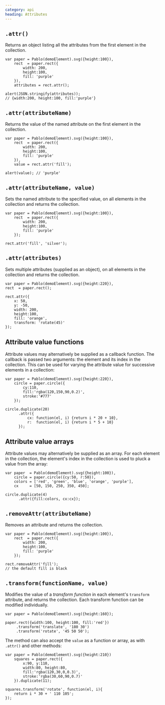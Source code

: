 ```yaml
--- 
category: api
heading: Attributes
---
```


`.attr()`
--------

Returns an object listing all the attributes from the first element in the collection.

    var paper = Pablo(demoElement).svg({height:100}),
        rect  = paper.rect({
            width: 200,
            height:100,
            fill: 'purple'
        }),
        attributes = rect.attr();

    alert(JSON.stringify(attributes));
    // {width:200, height:100, fill:'purple'}


`.attr(attributeName)`
---------------------

Returns the value of the named attribute on the first element in the collection.

    var paper = Pablo(demoElement).svg({height:100}),
        rect  = paper.rect({
            width: 200,
            height:100,
            fill: 'purple'
        }),
        value = rect.attr('fill');

    alert(value); // 'purple'


`.attr(attributeName, value)`
----------------------------

Sets the named attribute to the specified value, on all elements in the collection and returns the collection.

    var paper = Pablo(demoElement).svg({height:100}),
        rect  = paper.rect({
            width: 200,
            height:100,
            fill: 'purple'
        });

    rect.attr('fill', 'silver');


`.attr(attributes)`
------------------

Sets multiple attributes (supplied as an object), on all elements in the collection and returns the collection.

    var paper = Pablo(demoElement).svg({height:220}),
    rect  = paper.rect();

    rect.attr({
        x: 50,
        y: -50,
        width: 200,
        height:100,
        fill: 'orange',
        transform: 'rotate(45)'
    });


Attribute value functions
-------------------------

Attribute values may alternatively be supplied as a callback function. The callback is passed two arguments: the element and its index in the collection. This can be used for varying the attribute value for successive elements in a collection:

    var paper = Pablo(demoElement).svg({height:220}),
        circle = paper.circle({
            cy:110,
            fill:'rgba(120,150,90,0.2)',
            stroke:'#777'
        });

    circle.duplicate(20)
          .attr({
              cx: function(el, i) {return i * 20 + 10},
              r:  function(el, i) {return i * 5 + 10}
          });


Attribute value arrays
----------------------

Attribute values may alternatively be supplied as an array. For each element in the collection, the element's index in the collection is used to pluck a value from the array:

    var paper  = Pablo(demoElement).svg({height:100}),
        circle = paper.circle({cy:50, r:50}),
        colors = ['red', 'green', 'blue', 'orange', 'purple'],
        cx     = [50, 150, 250, 350, 450];

    circle.duplicate(4)
          .attr({fill:colors, cx:cx});


`.removeAttr(attributeName)`
---------------------------

Removes an attribute and returns the collection.

    var paper = Pablo(demoElement).svg({height:100}),
        rect  = paper.rect({
            width: 200,
            height:100,
            fill: 'purple'
        });

    rect.removeAttr('fill');
    // the default fill is black


`.transform(functionName, value)`
---------------------------------

Modifies the value of a _transform function_ in each element's `transform` attribute, and returns the collection. Each transform function can be modified individually.

    var paper = Pablo(demoElement).svg({height:160});

    paper.rect({width:100, height:100, fill:'red'})
         .transform('translate', '180 30')
         .transform('rotate', '45 50 50');

The method can also accept the `value` as a function or array, as with `.attr()` and other methods:

    var paper = Pablo(demoElement).svg({height:210})
        squares = paper.rect({
            x:90, y:110,
            width:80, height:80,
            fill:'rgba(120,30,0,0.3)',
            stroke:'rgba(30,60,90,0.7)'
        }).duplicate(11);
        
    squares.transform('rotate', function(el, i){
        return i * 30 + ' 110 105';
    });